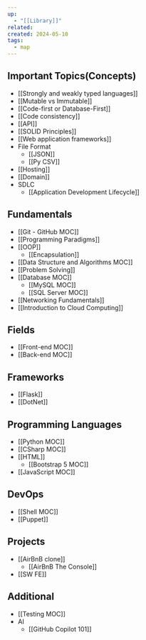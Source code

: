 ```yaml
---
up:
  - "[[Library]]"
related: 
created: 2024-05-10
tags:
  - map
---
```

## Important Topics(Concepts)
- [[Strongly and weakly typed languages]]
- [[Mutable vs Immutable]]
- [[Code-first or Database-First]]
- [[Code consistency]]
- [[API]]
- [[SOLID Principles]]
- [[Web application frameworks]]
- File Format
	- [[JSON]]
	- [[Py CSV]]
- [[Hosting]]
- [[Domain]]
- SDLC
	- [[Application Development Lifecycle]]
## Fundamentals
- [[Git - GitHub MOC]]
- [[Programming Paradigms]]
- [[OOP]]
	- [[Encapsulation]]
- [[Data Structure and Algorithms MOC]]
- [[Problem Solving]]
- [[Database MOC]]
	- [[MySQL MOC]]
	- [[SQL Server MOC]]
- [[Networking Fundamentals]]
- [[Introduction to Cloud Computing]]

## Fields
- [[Front-end MOC]]
- [[Back-end MOC]]
## Frameworks
- [[Flask]]
- [[DotNet]]
## Programming Languages
- [[Python MOC]]
- [[CSharp MOC]]
- [[HTML]]
	- [[Bootstrap 5 MOC]]
- [[JavaScript MOC]]
## DevOps
- [[Shell MOC]]
- [[Puppet]]
## Projects 
- [[AirBnB clone]]
	- [[AirBnB The Console]]
- [[SW FE]]

## Additional
- [[Testing MOC]]
- AI
	- [[GitHub Copilot 101]]